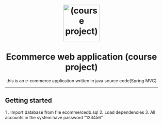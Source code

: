 <h1 align="center">
<br>
  <img src="[https://res.cloudinary.com/dec25/image/upload/v1653199820/jchyuzogke4m4mi9h2uc.jpg](https://res.cloudinary.com/dec25/image/upload/v1659378554/Artboard_1_copy_1_cbpaw9.png)" alt="(course project)" width="120">
<br>
<br>
Ecommerce web application (course project)
</h1>

<p align="center">this is an e-commerce application written in java source code(Spring MVC)
</p>
<hr />

## Getting started
1 . Import database from file ecommercedb.sql
2. Load dependencies
3. All accounts in the system have password "123456"


